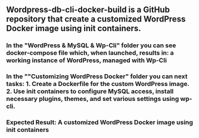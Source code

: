 ## Wordpress-db-cli-docker-build is a GitHub repository that create a customized WordPress Docker image using init containers.

### In the "WordPress & MySQL & Wp-Cli" folder you can see docker-compose file which, when launched, results in: a working instance of WordPress, managed with Wp-Cli


### In the ""Customizing WordPress Docker" folder you can next tasks: 1. Create a Dockerfile for the custom WordPress image. 2. Use init containers to configure MySQL access, install necessary plugins, themes, and set various settings using wp-cli.

### Expected Result: A customized WordPress Docker image using init containers


